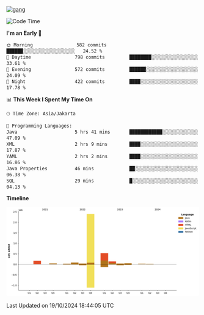 <!-- [<img src='https://dev.karakun.com/assets/posts/2018-09-16-jc-java-article/3duke_suspects.jpg' alt='java'>](https://github.com/yeahbutstill) -->
[<img src='https://asset-2.tstatic.net/tribunnewswiki/foto/bank/images/Mozart.jpg' alt='gang'>](https://github.com/yeahbutstill)

<!--START_SECTION:waka-->
![Code Time](http://img.shields.io/badge/Code%20Time-2%2C830%20hrs%2037%20mins-blue)

**I'm an Early 🐤** 

```text
🌞 Morning                582 commits         ██████░░░░░░░░░░░░░░░░░░░   24.52 % 
🌆 Daytime                798 commits         ████████░░░░░░░░░░░░░░░░░   33.61 % 
🌃 Evening                572 commits         ██████░░░░░░░░░░░░░░░░░░░   24.09 % 
🌙 Night                  422 commits         ████░░░░░░░░░░░░░░░░░░░░░   17.78 % 
```


📊 **This Week I Spent My Time On** 

```text
🕑︎ Time Zone: Asia/Jakarta

💬 Programming Languages: 
Java                     5 hrs 41 mins       ████████████░░░░░░░░░░░░░   47.09 % 
XML                      2 hrs 9 mins        ████░░░░░░░░░░░░░░░░░░░░░   17.87 % 
YAML                     2 hrs 2 mins        ████░░░░░░░░░░░░░░░░░░░░░   16.86 % 
Java Properties          46 mins             ██░░░░░░░░░░░░░░░░░░░░░░░   06.38 % 
SQL                      29 mins             █░░░░░░░░░░░░░░░░░░░░░░░░   04.13 % 
```

**Timeline**

![Lines of Code chart](https://raw.githubusercontent.com/yeahbutstill/yeahbutstill/main/assets/bar_graph.png)


 Last Updated on 19/10/2024 18:44:05 UTC
<!--END_SECTION:waka-->
